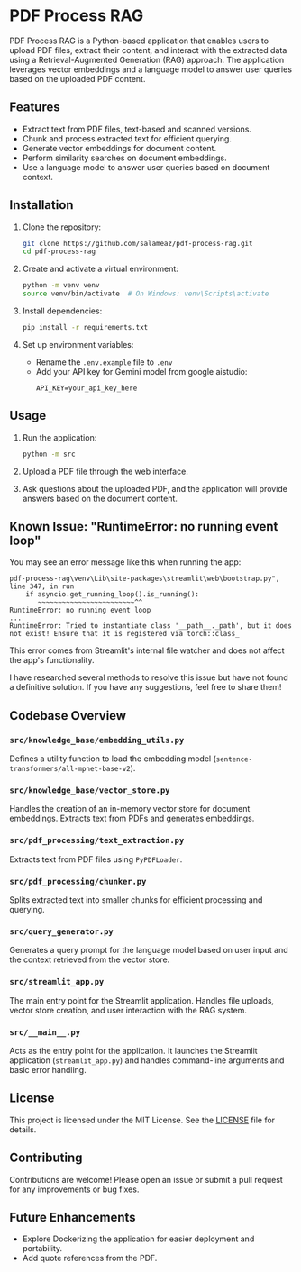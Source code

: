 # PDF Process RAG

PDF Process RAG is a Python-based application that enables users to upload PDF files, extract their content, and interact with the extracted data using a Retrieval-Augmented Generation (RAG) approach. The application leverages vector embeddings and a language model to answer user queries based on the uploaded PDF content.

## Features
- Extract text from PDF files, text-based and scanned versions.
- Chunk and process extracted text for efficient querying.
- Generate vector embeddings for document content.
- Perform similarity searches on document embeddings.
- Use a language model to answer user queries based on document context.

## Installation
1. Clone the repository:
   ```bash
   git clone https://github.com/salameaz/pdf-process-rag.git
   cd pdf-process-rag
   ```

2. Create and activate a virtual environment:
   ```bash
   python -m venv venv
   source venv/bin/activate  # On Windows: venv\Scripts\activate
   ```

3. Install dependencies:
   ```bash
   pip install -r requirements.txt
   ```

4. Set up environment variables:
   - Rename the `.env.example` file to `.env`
   - Add your API key for Gemini model from google aistudio:
     ```
     API_KEY=your_api_key_here
     ```

## Usage
1. Run the application:
   ```bash
   python -m src
   ```

2. Upload a PDF file through the web interface.

3. Ask questions about the uploaded PDF, and the application will provide answers based on the document content.

## Known Issue: "RuntimeError: no running event loop"
You may see an error message like this when running the app:
```
pdf-process-rag\venv\Lib\site-packages\streamlit\web\bootstrap.py", line 347, in run
    if asyncio.get_running_loop().is_running():
       ~~~~~~~~~~~~~~~~~~~~~~~~^^
RuntimeError: no running event loop
...
RuntimeError: Tried to instantiate class '__path__._path', but it does not exist! Ensure that it is registered via torch::class_
```

This error comes from Streamlit's internal file watcher and does not affect the app's functionality. 

I have researched several methods to resolve this issue but have not found a definitive solution. If you have any suggestions, feel free to share them!

## Codebase Overview
### `src/knowledge_base/embedding_utils.py`
Defines a utility function to load the embedding model (`sentence-transformers/all-mpnet-base-v2`).

### `src/knowledge_base/vector_store.py`
Handles the creation of an in-memory vector store for document embeddings. Extracts text from PDFs and generates embeddings.

### `src/pdf_processing/text_extraction.py`
Extracts text from PDF files using `PyPDFLoader`.

### `src/pdf_processing/chunker.py`
Splits extracted text into smaller chunks for efficient processing and querying.

### `src/query_generator.py`
Generates a query prompt for the language model based on user input and the context retrieved from the vector store.

### `src/streamlit_app.py`
The main entry point for the Streamlit application. Handles file uploads, vector store creation, and user interaction with the RAG system.

### `src/__main__.py`
Acts as the entry point for the application. It launches the Streamlit application (`streamlit_app.py`) and handles command-line arguments and basic error handling.

## License
This project is licensed under the MIT License. See the [LICENSE](LICENSE) file for details.

## Contributing
Contributions are welcome! Please open an issue or submit a pull request for any improvements or bug fixes.

## Future Enhancements
- Explore Dockerizing the application for easier deployment and portability.
- Add quote references from the PDF.
